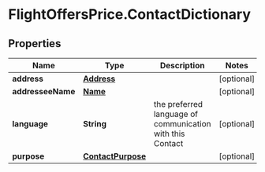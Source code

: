 # FlightOffersPrice.ContactDictionary

## Properties

Name | Type | Description | Notes
------------ | ------------- | ------------- | -------------
**address** | [**Address**](Address.md) |  | [optional] 
**addresseeName** | [**Name**](Name.md) |  | [optional] 
**language** | **String** | the preferred language of communication with this Contact | [optional] 
**purpose** | [**ContactPurpose**](ContactPurpose.md) |  | [optional] 


